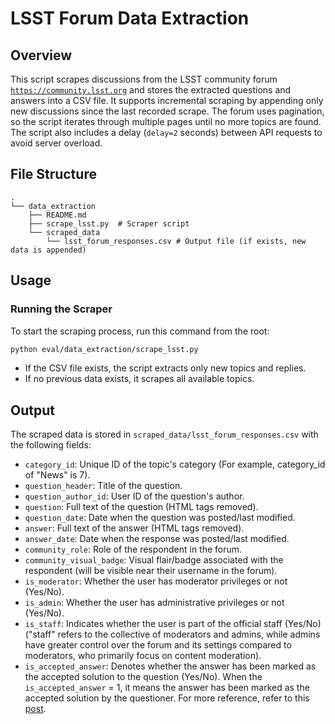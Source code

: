 # LSST Forum Data Extraction

## Overview
This script scrapes discussions from the LSST community forum [`https://community.lsst.org`](https://community.lsst.org) and stores the extracted questions and answers into a CSV file. It supports incremental scraping by appending only new discussions since the last recorded scrape. The forum uses pagination, so the script iterates through multiple pages until no more topics are found. The script also includes a delay (`delay=2` seconds) between API requests to avoid server overload.

## File Structure
```
.
└── data_extraction
    ├── README.md
    ├── scrape_lsst.py  # Scraper script
    └── scraped_data
        └── lsst_forum_responses.csv # Output file (if exists, new data is appended)
```

## Usage
### Running the Scraper
To start the scraping process, run this command from the root:

```sh
python eval/data_extraction/scrape_lsst.py
```

- If the CSV file exists, the script extracts only new topics and replies.
- If no previous data exists, it scrapes all available topics.

## Output

The scraped data is stored in `scraped_data/lsst_forum_responses.csv` with the following fields:

- `category_id`: Unique ID of the topic's category (For example, category_id of "News" is 7).
- `question_header`: Title of the question.
- `question_author_id`: User ID of the question's author.
- `question`: Full text of the question (HTML tags removed).
- `question_date`: Date when the question was posted/last modified.
- `answer`: Full text of the answer (HTML tags removed).
- `answer_date`: Date when the response was posted/last modified.
- `community_role`: Role of the respondent in the forum.
- `community_visual_badge`: Visual flair/badge associated with the respondent (will be visible near their username in the forum).
- `is_moderator`: Whether the user has moderator privileges or not (Yes/No).
- `is_admin`: Whether the user has administrative privileges or not (Yes/No).
- `is_staff`: Indicates whether the user is part of the official staff (Yes/No) ("staff" refers to the collective of moderators and admins, while admins have greater control over the forum and its settings compared to moderators, who primarily focus on content moderation).
- `is_accepted_answer`: Denotes whether the answer has been marked as the accepted solution to the question (Yes/No). When the `is_accepted_answer` = 1, it means the answer has been marked as the accepted solution by the questioner. For more reference, refer to this [post](https://community.lsst.org/t/how-to-mark-a-solution/8199).




